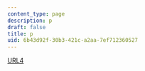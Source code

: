```yaml
---
content_type: page
description: p
draft: false
title: p
uid: 6b43d92f-30b3-421c-a2aa-7ef712360527
---
```

[URL4](http://google.com/with_%28asd%29/asd)